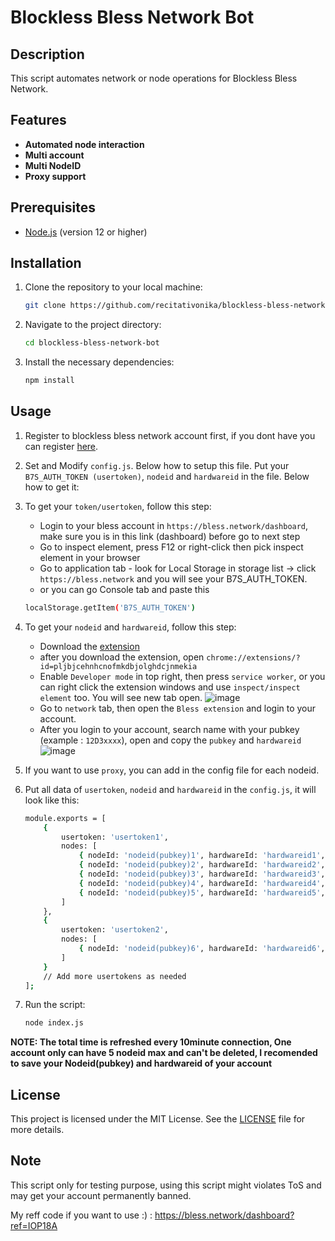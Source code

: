 # Blockless Bless Network Bot 

## Description
This script automates network or node operations for Blockless Bless Network.

## Features
- **Automated node interaction**
- **Multi account**
- **Multi NodeID**
- **Proxy support**

## Prerequisites
- [Node.js](https://nodejs.org/) (version 12 or higher)

## Installation

1. Clone the repository to your local machine:
   ```bash
   git clone https://github.com/recitativonika/blockless-bless-network-bot.git
   ```
2. Navigate to the project directory:
   ```bash
   cd blockless-bless-network-bot
   ```
4. Install the necessary dependencies:
   ```bash
   npm install
   ```

## Usage
1. Register to blockless bless network account first, if you dont have you can register [here](https://bless.network/dashboard?ref=84PLBS).
2. Set and Modify `config.js`. Below how to setup this file. Put your `B7S_AUTH_TOKEN (usertoken)`, `nodeid` and `hardwareid` in the file. Below how to get it:
3. To get your `token/usertoken`, follow this step:
	- Login to your bless account in `https://bless.network/dashboard`, make sure you is in this link (dashboard) before go to next step
	- Go to inspect element, press F12 or right-click then pick inspect element in your browser
	- Go to application tab - look for Local Storage in storage list -> click `https://bless.network` and you will see your B7S_AUTH_TOKEN.
	- or you can go Console tab and paste this 
	```bash
	localStorage.getItem('B7S_AUTH_TOKEN')
	```
4. To get your `nodeid` and `hardwareid`, follow this step:
	- Download the [extension](https://chromewebstore.google.com/detail/bless/pljbjcehnhcnofmkdbjolghdcjnmekia)
	- after you download the extension, open `chrome://extensions/?id=pljbjcehnhcnofmkdbjolghdcjnmekia`
  	- Enable `Developer mode` in top right, then press `service worker`, or you can right click the extension windows and use `inspect/inspect element` too. You will see new tab open.
    ![image](https://github.com/user-attachments/assets/63151405-cd49-4dff-9eec-a787a9aa3144)
	- Go to `network` tab, then open the `Bless extension` and login to your account.
  	- After you login to your account, search name with your pubkey (example : `12D3xxxx`), open and copy the `pubkey` and `hardwareid`
![image](https://github.com/user-attachments/assets/70bcb0c6-9c47-4c81-9bf4-a55ab912fba6)
5. If you want to use `proxy`, you can add in the config file for each nodeid.
6. Put all data of `usertoken`, `nodeid` and `hardwareid` in the `config.js`, it will look like this:
	```bash
	module.exports = [
	    {
	        usertoken: 'usertoken1',
	        nodes: [
	            { nodeId: 'nodeid(pubkey)1', hardwareId: 'hardwareid1', proxy: 'proxy1' },
	            { nodeId: 'nodeid(pubkey)2', hardwareId: 'hardwareid2', proxy: 'proxy2' },
	            { nodeId: 'nodeid(pubkey)3', hardwareId: 'hardwareid3', proxy: 'proxy3' },
	            { nodeId: 'nodeid(pubkey)4', hardwareId: 'hardwareid4', proxy: 'proxy4' },
	            { nodeId: 'nodeid(pubkey)5', hardwareId: 'hardwareid5', proxy: 'proxy5' }
	        ]
	    },
	    {
	        usertoken: 'usertoken2',
	        nodes: [
	            { nodeId: 'nodeid(pubkey)6', hardwareId: 'hardwareid6', proxy: 'proxy6' }
	        ]
	    }
	    // Add more usertokens as needed
	];
	```

5. Run the script:
	```bash
	node index.js
	```
**NOTE: The total time is refreshed every 10minute connection, One account only can have 5 nodeid max and can't be deleted, I recomended to save your Nodeid(pubkey) and hardwareid of your account**

## License
This project is licensed under the MIT License. See the [LICENSE](LICENSE) file for more details.

## Note
This script only for testing purpose, using this script might violates ToS and may get your account permanently banned.

My reff code if you want to use :) : 
https://bless.network/dashboard?ref=IOP18A
